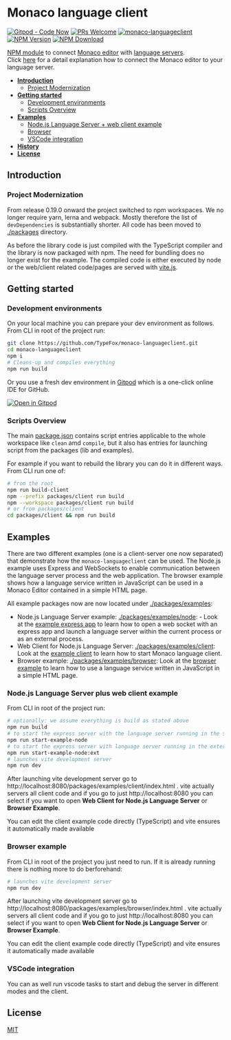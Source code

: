 # Monaco language client

[![Gitpod - Code Now](https://img.shields.io/badge/Gitpod-code%20now-blue.svg?longCache=true)](https://gitpod.io#https://github.com/TypeFox/monaco-languageclient)
[![PRs Welcome](https://img.shields.io/badge/PRs-welcome-brightgreen.svg?longCache=true)](https://github.com/TypeFox/monaco-languageclient/labels/help%20wanted)
[![monaco-languageclient](https://github.com/TypeFox/monaco-languageclient/actions/workflows/actions.yml/badge.svg)](https://github.com/TypeFox/monaco-languageclient/actions/workflows/actions.yml)
[![NPM Version](https://img.shields.io/npm/v/monaco-languageclient.svg)](https://www.npmjs.com/package/monaco-languageclient)
[![NPM Download](https://img.shields.io/npm/dt/monaco-languageclient.svg)](https://www.npmjs.com/package/monaco-languageclient)

[NPM module](https://www.npmjs.com/) to connect [Monaco editor](https://microsoft.github.io/monaco-editor/) with [language servers](https://microsoft.github.io/language-server-protocol/).<br>Click [here](http://typefox.io/teaching-the-language-server-protocol-to-microsofts-monaco-editor) for a detail explanation how to connect the Monaco editor to your language server.

- [**Introduction**](#introduction)
  - [Project Modernization](#project-modernization)
- [**Getting started**](#getting-started)
  - [Development environments](#development-environments)
  - [Scripts Overview](#scripts-overview)
- [**Examples**](#examples)
  - [ Node.js Language Server + web client example](#nodejs-language-server-plus-web-client-example)
  - [Browser](#browser)
  - [VSCode integration](#vscode-integration)
- [**History**](CHANGELOG.md)
- [**License**](#license)

## Introduction

### Project Modernization

From release 0.19.0 onward the project switched to npm workspaces. We no longer require yarn, lerna and webpack. Mostly therefore the list of `devDependencies` is substantially shorter. All code has been moved to [./packages](./packages) directory.

As before the library code is just compiled with the TypeScript compiler and the library is now packaged with npm. The need for bundling does no longer exist for the example. The compiled code is either executed by node or the web/client related code/pages are served with [vite.js](https://vitejs.dev/).

## Getting started

### Development environments

On your local machine you can prepare your dev environment as follows. From CLI in root of the project run:
```bash
git clone https://github.com/TypeFox/monaco-languageclient.git
cd monaco-languageclient
npm i
# Cleans-up and compiles everything
npm run build
```

Or you use a fresh dev environment in [Gitpod](https://www.gitpod.io) which is a one-click online IDE for GitHub.

[![Open in Gitpod](https://gitpod.io/button/open-in-gitpod.svg)](https://gitpod.io#https://github.com/TypeFox/monaco-languageclient)

### Scripts Overview

The main [package.json](./package.json) contains script entries applicable to the whole workspace like `clean` amd `compile`, but it also has entries for launching script from the packages (lib and examples).

For example if you want to rebuild the library you can do it in different ways. From CLI run one of:
```bash
# from the root
npm run build-client
npm --prefix packages/client run build
npm --workspace packages/client run build
# or from packages/client
cd packages/client && npm run build
```

## Examples

There are two different examples (one is a client-server one now separated) that demonstrate how the `monaco-languageclient` can be used. The Node.js example uses Express and WebSockets to enable communication between the language server process and the web application. The browser example shows how a language service written in JavaScript can be used in a Monaco Editor contained in a simple HTML page.

All example packages now are now located under [./packages/examples](./packages/examples):

- Node.js Language Server example: [./packages/examples/node](./packages/examples/node): - Look at the [example express app](https://github.com/TypeFox/monaco-languageclient/blob/sandbox-331/packages/examples/node/src/server.ts) to learn how to open a web socket with an express app and launch a language server within the current process or as an external process.
- Web Client for Node.js Language Server: [./packages/examples/client](./packages/examples/client): Look at the [example client](https://github.com/TypeFox/monaco-languageclient/blob/sandbox-331/packages/examples/client/src/client.ts) to learn how to start Monaco language client.
- Browser example: [./packages/examples/browser](./packages/examples/browser): Look at the [browser example](https://github.com/TypeFox/monaco-languageclient/blob/sandbox-331/packages/examples/browser/src/client.ts) to learn how to use a language service written in JavaScript in a simple HTML page.

### Node.js Language Server plus web client example

From CLI in root of the project run:

```bash
# optionally: we assume everything is build as stated above
npm run build
# to start the express server with the language server running in the same process.
npm run start-example-node
# to start the express server with language server running in the external process.
npm run start-example-node:ext
# launches vite development server
npm run dev
```

After launching vite development server go to http://localhost:8080/packages/examples/client/index.html . vite actually servers all client code and if you go to just http://localhost:8080 you can select if you want to open **Web Client for Node.js Language Server** or **Browser Example**.

You can edit the client example code directly (TypeScript) and vite ensures it automatically made available

### Browser example

From CLI in root of the project you just need to run. If it is already running there is nothing more to do berforehand:

```bash
# launches vite development server
npm run dev
```

After launching vite development server go to http://localhost:8080/packages/examples/browser/index.html . vite actually servers all client code and if you go to just http://localhost:8080 you can select if you want to open **Web Client for Node.js Language Server** or **Browser Example**.

You can edit the client example code directly (TypeScript) and vite ensures it automatically made available

### VSCode integration

You can as well run vscode tasks to start and debug the server in different modes and the client.

## License

[MIT](https://github.com/TypeFox/monaco-languageclient/blob/master/License.txt)

